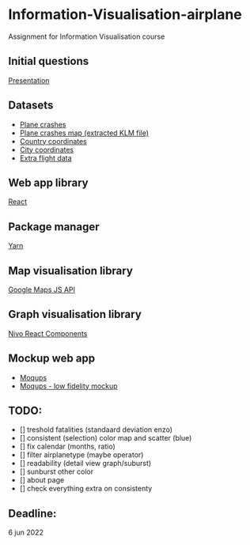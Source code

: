 # Information-Visualisation-airplane
Assignment for Information Visualisation course
## Initial questions
[Presentation](https://docs.google.com/presentation/d/174vXEJx_UMqAm4ZywdJpnFGvmU-Z_Rvb_uYAbvbkbU4/edit?usp=sharing)

## Datasets
- [Plane crashes](http://www.planecrashinfo.com/database.htm)
- [Plane crashes map (extracted KLM file)](https://www.google.com/maps/d/viewer?mid=1qK3gs9eRJ0K2Q3Ogl2kJBlUv5o0&ll=-3.81666561775622e-14%2C37.33068366186524&z=1)
- [Country coordinates](https://developers.google.com/public-data/docs/canonical/countries_csv)
- [City coordinates](https://public.opendatasoft.com/explore/dataset/geonames-all-cities-with-a-population-1000/map/?disjunctive.cou_name_en&sort=name&location=2,0.90932,0.12126&basemap=jawg.light)
- [Extra flight data](https://www.flightradar24.com/)

## Web app library
[React](https://reactjs.org/)

## Package manager
[Yarn](https://classic.yarnpkg.com/en/)

## Map visualisation library
[Google Maps JS API](https://developers.google.com/maps/documentation/javascript/)

## Graph visualisation library
[Nivo React Components](https://nivo.rocks/components)

## Mockup web app
- [Moqups](https://moqups.com/)
- [Moqups - low fidelity mockup](https://app.moqups.com/MrYdv1lE3LSvOfHzcKqoCD6RVpEDHDke/edit/page/a9de4d023)

## TODO:
- [] treshold fatalities (standaard deviation enzo)
- [] consistent (selection) color map and scatter (blue)
- [] fix calendar (months, ratio)
- [] filter airplanetype (maybe operator)
- [] readability (detail view graph/suburst)
- [] sunburst other color
- [] about page
- [] check everything extra on consistenty

## Deadline:
6 jun 2022
